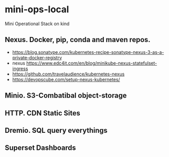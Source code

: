 # mini-ops-local

Mini Operational Stack on kind

## Nexus. Docker, pip, conda and maven repos.

- https://blog.sonatype.com/kubernetes-recipe-sonatype-nexus-3-as-a-private-docker-registry
- nexus https://www.edc4it.com/en/blog/minikube-nexus-statefulset-ingress
- https://github.com/travelaudience/kubernetes-nexus
- https://devopscube.com/setup-nexus-kubernetes/

## Minio. S3-Combatibal object-storage

## HTTP. CDN Static Sites

## Dremio. SQL query everythings

## Superset Dashboards